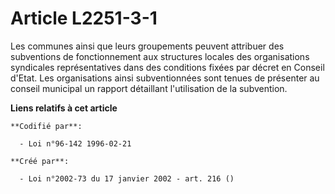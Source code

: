 # Article L2251-3-1

Les communes ainsi que leurs groupements peuvent attribuer des subventions de fonctionnement aux structures locales des
organisations syndicales représentatives dans des conditions fixées par décret en Conseil d'Etat. Les organisations ainsi
subventionnées sont tenues de présenter au conseil municipal un rapport détaillant l'utilisation de la subvention.

**Liens relatifs à cet article**

	**Codifié par**:

	  - Loi n°96-142 1996-02-21

	**Créé par**:

	  - Loi n°2002-73 du 17 janvier 2002 - art. 216 ()
